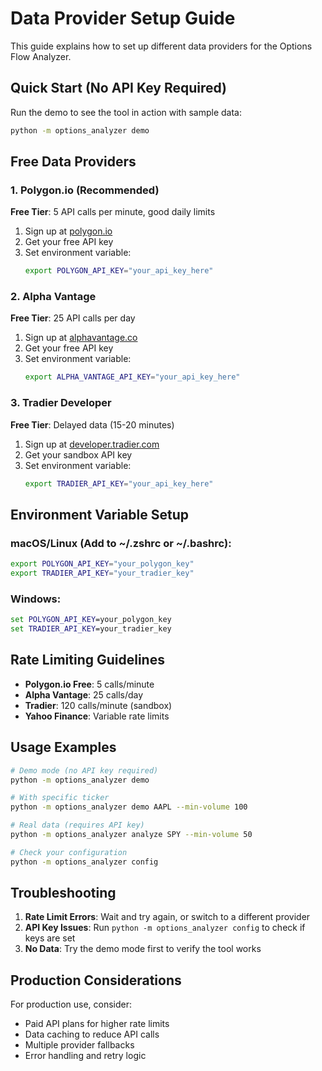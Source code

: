 # Data Provider Setup Guide

This guide explains how to set up different data providers for the Options Flow Analyzer.

## Quick Start (No API Key Required)

Run the demo to see the tool in action with sample data:

```bash
python -m options_analyzer demo
```

## Free Data Providers

### 1. Polygon.io (Recommended)

**Free Tier**: 5 API calls per minute, good daily limits

1. Sign up at [polygon.io](https://polygon.io)
2. Get your free API key
3. Set environment variable:
   ```bash
   export POLYGON_API_KEY="your_api_key_here"
   ```

### 2. Alpha Vantage

**Free Tier**: 25 API calls per day

1. Sign up at [alphavantage.co](https://www.alphavantage.co)
2. Get your free API key
3. Set environment variable:
   ```bash
   export ALPHA_VANTAGE_API_KEY="your_api_key_here"
   ```

### 3. Tradier Developer

**Free Tier**: Delayed data (15-20 minutes)

1. Sign up at [developer.tradier.com](https://developer.tradier.com)
2. Get your sandbox API key
3. Set environment variable:
   ```bash
   export TRADIER_API_KEY="your_api_key_here"
   ```

## Environment Variable Setup

### macOS/Linux (Add to ~/.zshrc or ~/.bashrc):
```bash
export POLYGON_API_KEY="your_polygon_key"
export TRADIER_API_KEY="your_tradier_key"
```

### Windows:
```cmd
set POLYGON_API_KEY=your_polygon_key
set TRADIER_API_KEY=your_tradier_key
```

## Rate Limiting Guidelines

- **Polygon.io Free**: 5 calls/minute
- **Alpha Vantage**: 25 calls/day
- **Tradier**: 120 calls/minute (sandbox)
- **Yahoo Finance**: Variable rate limits

## Usage Examples

```bash
# Demo mode (no API key required)
python -m options_analyzer demo

# With specific ticker
python -m options_analyzer demo AAPL --min-volume 100

# Real data (requires API key)
python -m options_analyzer analyze SPY --min-volume 50

# Check your configuration
python -m options_analyzer config
```

## Troubleshooting

1. **Rate Limit Errors**: Wait and try again, or switch to a different provider
2. **API Key Issues**: Run `python -m options_analyzer config` to check if keys are set
3. **No Data**: Try the demo mode first to verify the tool works

## Production Considerations

For production use, consider:
- Paid API plans for higher rate limits
- Data caching to reduce API calls
- Multiple provider fallbacks
- Error handling and retry logic
